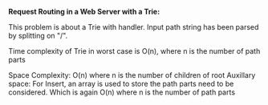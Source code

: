 **Request Routing in a Web Server with a Trie:**

This problem is about a Trie with handler.
Input path string has been parsed by splitting on "/".

Time complexity of Trie in worst case is O(n), where n is the number of path parts

Space Complexity:
O(n) where n is the number of children of root
Auxillary space:
For Insert, an array is used to store the path parts need to be considered.
Which is again O(n) where n is the number of path parts 